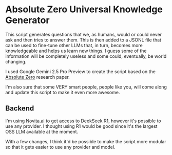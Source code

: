 # Absolute Zero Universal Knowledge Generator

This script generates questions that we, as humans, would or could never ask and then tries to answer them. This is then added to a JSONL file that can be used to fine-tune other LLMs that, in turn, becomes more knowledgeable and helps us learn new things. I guess some of the information will be completely useless and some could, eventually, be world changing.

I used Google Gemini 2.5 Pro Preview to create the script based on the [Absolute Zero](https://arxiv.org/abs/2505.03335) research paper.

I'm also sure that some VERY smart people, people like you, will come along and update this script to make it even more awesome.

## Backend

I'm using [Novita.ai](https://novita.ai/) to get access to DeekSeek R1, however it's possible to use any provider. I thought using R1 would be good since it's the largest OSS LLM available at the moment.

With a few changes, I think it'd be possible to make the script more modular so that it gets easier to use any provider and model.
